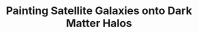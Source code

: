 ---
layout: page
title: Painting Satellite Galaxies onto Dark Matter Halos
description: using Variational Diffusion Model
img: assets/img/7.jpg
importance: 1
category: work
related_publications: true
---